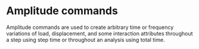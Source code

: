 # Amplitude commands

Amplitude commands are used to create arbitrary time or frequency variations of load, displacement, and some interaction attributes throughout a step using step time or throughout an analysis using total time.